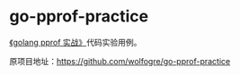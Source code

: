 # go-pprof-practice

[《golang pprof 实战》](https://blog.wolfogre.com/posts/go-ppof-practice/)代码实验用例。

原项目地址：https://github.com/wolfogre/go-pprof-practice
